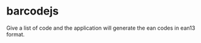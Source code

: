 barcodejs
=========

Give a list of code and the application will generate the ean codes in ean13 format.